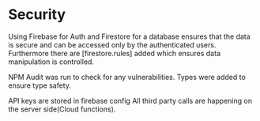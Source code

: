 # Security
Using Firebase for Auth and Firestore for a database ensures that the data is secure and can be accessed only by the authenticated users.
Furthermore there are [firestore.rules] added which ensures data manipulation is controlled.

NPM Audit was run to check for any vulnerabilities.
Types were added to ensure type safety.

API keys are stored in firebase config
All third party calls are happening on the server side(Cloud functions).

